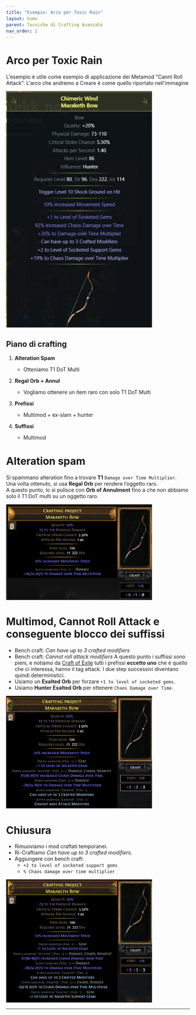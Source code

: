 ```yaml
---
title: "Esempio: Arco per Toxic Rain"
layout: home
parent: Tecniche di Crafting Avanzate
nav_order: 2
---
```


# Arco per Toxic Rain 
L'esempio è utile come esempio di applicazione dei Metamod "Cannt Roll Attack". 
L'arco che andremo a Creare è come quello riportato nell'immagine

<img src="./img/Arco_TR/arco_tr_58.png" width=400>

 
## Piano di crafting

1. **Alteration Spam**

   - Otteniamo T1 DoT Multi

2. **Regal Orb + Annul**

   - Vogliamo ottenere un item raro con solo T1 DoT Multi

3. **Prefissi**

    - Multimod + ex-slam + hunter

4. **Suffissi**
    - Multimod


# **Alteration spam**  
   Si spammano alteration fino a trovare **T1** `Damage over Time Multiplier`.  
   Una volta ottenuto, si usa **Regal Orb** per rendere l’oggetto raro.  
   A questo punto, lo si pulisce con **Orb of Annulment** fino a che non abbiamo solo il T1 DoT multi su un oggetto raro.

<img src="./img/Arco_TR/arco_tr_59.png" width=400>

# **Multimod, Cannot Roll Attack e conseguente blocco dei suffissi**  
   - Bench craft: *Can have up to 3 crafted modifiers*  
   - Bench craft: *Cannot roll attack modifiers*
   A questo punto i suffissi sono pieni, e notiamo da [Craft of Exile](https://www.craftofexile.com/?game=poe1&b=20&ob=both&v=d&a=x&l=a&lg=19&bp=y&as=1&hb=0&bld={}&im={}&ggt=|&ccp={}&gvc={%22limit%22:88}&af={%223%22:%221%22}) tutti i prefissi **eccetto uno** che è quello che ci interessa, hanno il tag attack. I due step successivi diventano quindi deterministici.    
   - Usiamo un **Exalted Orb** per forzare `+1 to level of socketed gems`.  
   - Usiamo **Hunter Exalted Orb** per ottenere `Chaos Damage over Time`.

<img src="./img/Arco_TR/arco_tr_60.png" width=400>

# **Chiusura**  
   - Rimuoviamo i mod craftati temporanei.  
   - Ri-Craftiamo *Can have up to 3 crafted modifiers*.  
   - Aggiungere con bench craft:  
     - `+2 to level of socketed support gems`  
     - `% Chaos damage over time multiplier`  

<img src="./img/Arco_TR/arco_tr_61.png" width=400>



---
